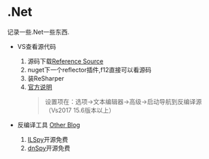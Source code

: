 # .Net

记录一些.Net一些东西.

* VS查看源代码
  1. 源码下载[Reference Source](https://referencesource.microsoft.com/)
  2. nuget下一个reflector插件,f12直接可以看源码
  3. 装ReSharper
  4. [官方说明](https://docs.microsoft.com/en-us/visualstudio/ide/go-to-and-peek-definition?view=vs-2017)
     > 设置项在：选项→文本编辑器→高级→启动导航到反编译源（Vs2017 15.6版本以上）

* 反编译工具 [Other Blog](https://www.cnblogs.com/ldc218/p/8945892.html)
    1. [ILSpy](https://github.com/icsharpcode/ILSpy)开源免费
    2. [dnSpy](https://github.com/0xd4d/dnSpy)开源免费